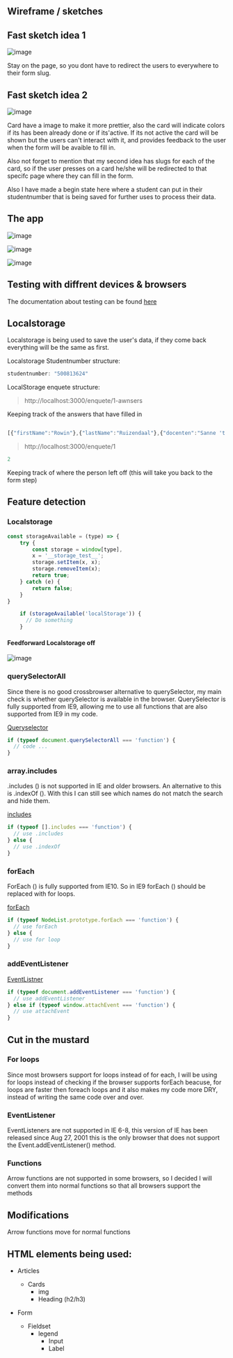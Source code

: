## Wireframe / sketches


## Fast sketch idea 1

![image](https://raw.githubusercontent.com/RowinRuizendaal/browser-technologies-2021/master/docs/img/index.png)

Stay on the page, so you dont have to redirect the users to everywhere to their form slug.


## Fast sketch idea 2

![image](https://raw.githubusercontent.com/RowinRuizendaal/browser-technologies-2021/master/docs/img/index2.png)

Card have a image to make it more prettier, also the card will indicate colors if its has been already done or if its'active. If its not active the card will be shown but the users can't interact with it, and provides feedback to the user when the form will be avaible to fill in.

Also not forget to mention that my second idea has slugs for each of the card, so if the user presses on a card he/she will be redirected to that specifc page where they can fill in the form.

Also I have made a begin state here where a student can put in their studentnumber that is being saved for further uses to process their data.


## The app

![image](https://raw.githubusercontent.com/RowinRuizendaal/browser-technologies-2021/master/docs/img/app-1.png)

![image](https://raw.githubusercontent.com/RowinRuizendaal/browser-technologies-2021/master/docs/img/app-2.png)

![image](https://raw.githubusercontent.com/RowinRuizendaal/browser-technologies-2021/master/docs/img/app-3.png)

## Testing with diffrent devices & browsers

The documentation about testing can be found [here](https://github.com/RowinRuizendaal/browser-technologies-2021/wiki/testing)

## Localstorage

Localstorage is being used to save the user's data, if they come back everything will be the same as first.


Localstorage Studentnumber structure:

```js
studentnumber: "500813624"
```

LocalStorage enquete structure:

> http://localhost:3000/enquete/1-awnsers

Keeping track of the answers that have filled in

```js

[{"firstName":"Rowin"},{"lastName":"Ruizendaal"},{"docenten":"Sanne 't hooft"},{"date":"2021-03-18"},{"difficult":"Best wel moeilijk :("},{"clarity":"heel duidelijk"},{"understanding":"goed"}]

```

> http://localhost:3000/enquete/1

```js
2
```

Keeping track of where the person left off (this will take you back to the form step)



## Feature detection


### Localstorage

```js
const storageAvailable = (type) => {
    try {
        const storage = window[type],
        x = '__storage_test__';
        storage.setItem(x, x);
        storage.removeItem(x);
        return true;
    } catch (e) {
        return false;
    }
}
```



```js
    if (storageAvailable('localStorage')) {
      // Do something
    }

```

#### Feedforward Localstorage off

![image](https://raw.githubusercontent.com/RowinRuizendaal/browser-technologies-2021/master/docs/img/localstorage-off.png)

### querySelectorAll

Since there is no good crossbrowser alternative to querySelector, my main check is whether querySelector is available in the browser. QuerySelector is fully supported from IE9, allowing me to use all functions that are also supported from IE9 in my code.

[Queryselector](https://caniuse.com/?search=queryselector)

```js
if (typeof document.querySelectorAll === 'function') {
  // code ...
}
```

### array.includes

.includes () is not supported in IE and older browsers. An alternative to this is .indexOf (). With this I can still see which names do not match the search and hide them.

[includes](https://caniuse.com/?search=includes)

```js
if (typeof [].includes === 'function') { 
  // use .includes
} else {
  // use .indexOf
}
```

### forEach

ForEach () is fully supported from IE10. So in IE9 forEach () should be replaced with for loops.

[forEach](https://caniuse.com/?search=foreach)


```js
if (typeof NodeList.prototype.forEach === 'function') { 
  // use forEach
} else {
  // use for loop
}
```

### addEventListener


[EventListner](https://caniuse.com/?search=addeventlistener)

```js
if (typeof document.addEventListener === 'function') { 
  // use addEventListener
} else if (typeof window.attachEvent === 'function') {
  // use attachEvent
}
```


## Cut in the mustard

### For loops

Since most browsers support for loops instead of for each, I will be using for loops instead of checking if the browser supports forEach beacuse, for loops are faster then foreach loops and it also makes my code more DRY, instead of writing the same code over and over.


### EventListener

EventListeners are not supported in IE 6-8, this version of IE has been released since Aug 27, 2001 this is the only browser that does not support the Event.addEventListener() method.


### Functions

Arrow functions are not supported in some browsers, so I decided I will convert them into normal functions so that all browsers support the methods



## Modifications

Arrow functions move for normal functions


## HTML elements being used:

- Articles
  - Cards
    - img
    - Heading (h2/h3)

- Form
  - Fieldset
    - legend
      - Input
      - Label

